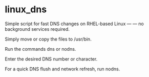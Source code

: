 # linux_dns
Simple script for fast DNS changes on RHEL-based Linux — — no background services required.

Simply move or copy the files to /usr/bin.

Run the commands dns or nodns.

Enter the desired DNS number or character.

For a quick DNS flush and network refresh, run nodns.
